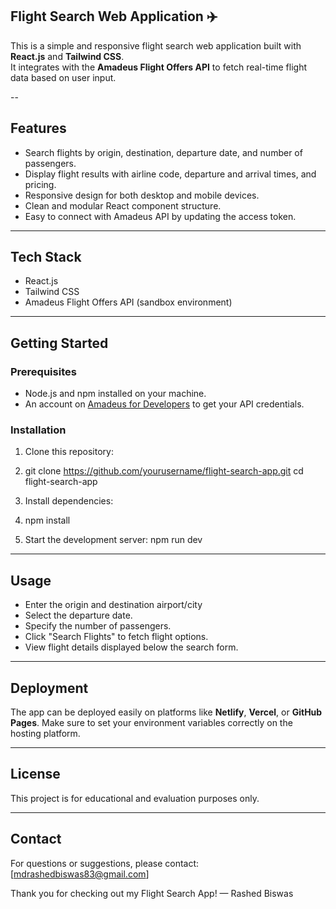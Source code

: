 
## Flight Search Web Application ✈️

This is a simple and responsive flight search web application built with **React.js** and **Tailwind CSS**.  
It integrates with the **Amadeus Flight Offers API** to fetch real-time flight data based on user input.

--
## Features

- Search flights by origin, destination, departure date, and number of passengers.
- Display flight results with airline code, departure and arrival times, and pricing.
- Responsive design for both desktop and mobile devices.
- Clean and modular React component structure.
- Easy to connect with Amadeus API by updating the access token.

---

## Tech Stack

- React.js
- Tailwind CSS
- Amadeus Flight Offers API (sandbox environment)

---

## Getting Started

### Prerequisites

- Node.js and npm installed on your machine.
- An account on [Amadeus for Developers](https://developers.amadeus.com) to get your API credentials.

### Installation

1. Clone this repository:
2. 
   git clone https://github.com/yourusername/flight-search-app.git
   cd flight-search-app

2. Install dependencies:
3. 
   npm install
 
4. Start the development server:
   npm run dev
---

## Usage

* Enter the origin and destination airport/city
* Select the departure date.
* Specify the number of passengers.
* Click "Search Flights" to fetch flight options.
* View flight details displayed below the search form.

---

## Deployment

The app can be deployed easily on platforms like **Netlify**, **Vercel**, or **GitHub Pages**.
Make sure to set your environment variables correctly on the hosting platform.

---

## License

This project is for educational and evaluation purposes only.

---

## Contact

For questions or suggestions, please contact: [mdrashedbiswas83@gmail.com]



Thank you for checking out my Flight Search App!
— Rashed Biswas
